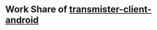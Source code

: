 # Work Share of [transmister-client-android](https://github.com/transmister/transmister-client-android)
